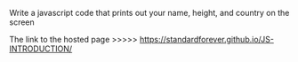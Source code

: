 Write a javascript code that prints out your name, height, and country on the screen

The link to the hosted page >>>>> https://standardforever.github.io/JS-INTRODUCTION/
